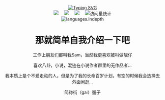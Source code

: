 
<div align="center">
  
  <!-- dynamic 动态标题 in https://readme-typing-svg.demolab.com -->
  <div align="center">
    <a href="https://git.io/typing-svg">
      <img src="https://readme-typing-svg.demolab.com?font=Fira+Code&pause=1000&color=051217&width=435&lines=%E5%B9%B3%E5%B9%B3%E6%97%A0%E5%A5%87%E5%B0%8F%E9%9D%93%E4%BB%94%E7%BD%A2%E4%BA%86&center=true" alt="Typing SVG" />
    </a>
  </div>

   <!-- profile logo 个人资料徽标 -->
  <div align="center">
    <a href="https://space.bilibili.com/448488855"><img src="https://img.shields.io/badge/Bilibili-B站-ff69b4" /></a>&emsp;
    <a href="https://blog.csdn.net/Sam_student"><img src="https://img.shields.io/badge/CSDN-论坛-c32136" /></a>&emsp;
    <a href="https://www.zhihu.com/people/23-74-55-38"><img src="https://img.shields.io/badge/Zhihu-知乎-blue" /></a>&emsp;
    <!-- visitor statistics logo 访问量统计徽标 -->
    <img src="https://komarev.com/ghpvc/?username=Luo-sam&label=Views&color=0e75b6&style=flat" alt="访问量统计" />
  </div>
  <img src="https://github-readme-stats.vercel.app/api?username=Christmas&show_icons=true&theme=tokyonight" alt="languages.indepth" />
</div>


<div align="center">
  
  # 那就简单自我介绍一下吧
  
<!-- About me 关于我 -->  
<p>工作上朋友们都叫我Sam，当然我更喜欢被叫做靓仔</p>
<p>喜欢八卦，小说，混迹在小说作者群里的无作品者...</p>
<p>我本质上是个不爱走动的人，但是为了我的长命百岁计划，有空的时候我会选择去外面闲逛...</p>
<p>简称街（gai）遛子</p>
</div>
  
  
